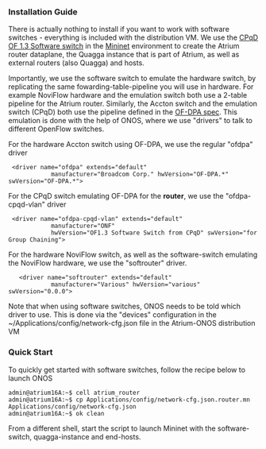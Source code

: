 ### Installation Guide

There is actually nothing to install if you want to work with software switches - everything is included with the distribution VM. We use the [CPqD OF 1.3 Software switch](https://github.com/CPqD/ofsoftswitch13) in the [Mininet](http://mininet.org/) environment to create the Atrium router dataplane, the Quagga instance that is part of Atrium, as well as external routers (also Quagga) and hosts.

Importantly, we use the software switch to emulate the hardware switch, by replicating the same fowarding-table-pipeline  you will use in hardware. For example NoviFlow hardware and the emulation switch both use a 2-table pipeline for the Atrium router. Similarly, the Accton switch and the emulation switch (CPqD) both use the pipeline defined in the [OF-DPA spec](https://github.com/Broadcom-Switch/of-dpa/tree/master/OF-DPA-2.0). This emulation is done with the help of ONOS, where we use "drivers" to talk to different OpenFlow switches.

For the hardware Accton switch using OF-DPA, we use the regular "ofdpa" driver

     <driver name="ofdpa" extends="default"
                manufacturer="Broadcom Corp." hwVersion="OF-DPA.*" swVersion="OF-DPA.*">

For the CPqD switch emulating OF-DPA for the **router**, we use the "ofdpa-cpqd-vlan" driver

     <driver name="ofdpa-cpqd-vlan" extends="default"
                manufacturer="ONF"
                hwVersion="OF1.3 Software Switch from CPqD" swVersion="for Group Chaining">
      
For the hardware NoviFlow switch, as well as the software-switch emulating the NoviFlow hardware, we use the "softrouter" driver.

       <driver name="softrouter" extends="default"
                manufacturer="Various" hwVersion="various" swVersion="0.0.0">


  
Note that when using software switches, ONOS needs to be told which driver to use. This is done via the "devices" configuration in the ~/Applications/config/network-cfg.json file in the Atrium-ONOS distribution VM

### Quick Start

To quickly get started with software switches, follow the recipe below to launch ONOS

    admin@atrium16A:~$ cell atrium_router
    admin@atrium16A:~$ cp Applications/config/network-cfg.json.router.mn Applications/config/network-cfg.json
    admin@atrium16A:~$ ok clean

From a different shell, start the script to launch Mininet with the software-switch, quagga-instance and end-hosts.